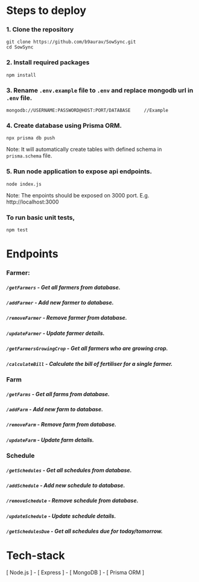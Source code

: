# Steps to deploy

### 1. Clone the repository
```
git clone https://github.com/b9aurav/SowSync.git
cd SowSync
```

### 2. Install required packages
```
npm install
```

### 3. Rename `.env.example` file to `.env` and replace mongodb url in `.env` file.
```
mongodb://USERNAME:PASSWORD@HOST:PORT/DATABASE     //Example
```

### 4. Create database using Prisma ORM.
```
npx prisma db push
```
Note: It will automatically create tables with defined schema in `prisma.schema` file.

### 5. Run node application to expose api endpoints.
```
node index.js
```
Note: The enpoints should be exposed on 3000 port. E.g. http://localhost:3000

### To run basic unit tests,
```
npm test
```

# Endpoints

### Farmer:
##### `/getFarmers` - Get all farmers from database.
##### `/addFarmer` - Add new farmer to database.
##### `/removeFarmer` - Remove farmer from database.
##### `/updateFarmer` - Update farmer details.
##### `/getFarmersGrowingCrop` - Get all farmers who are growing crop.
##### `/calculateBill` - Calculate the bill of fertiliser for a single farmer.

### Farm
##### `/getFarms` - Get all farms from database.
##### `/addFarm` - Add new farm to database.
##### `/removeFarm` - Remove farm from database.
##### `/updateFarm` - Update farm details.

### Schedule
##### `/getSchedules` - Get all schedules from database.
##### `/addSchedule` - Add new schedule to database.
##### `/removeSchedule` - Remove schedule from database.
##### `/updateSchedule` - Update schedule details.
##### `/getSchedulesDue` - Get all schedules due for today/tomorrow.

# Tech-stack

[ Node.js ] -
[ Express ] -
[ MongoDB ] -
[ Prisma ORM ]